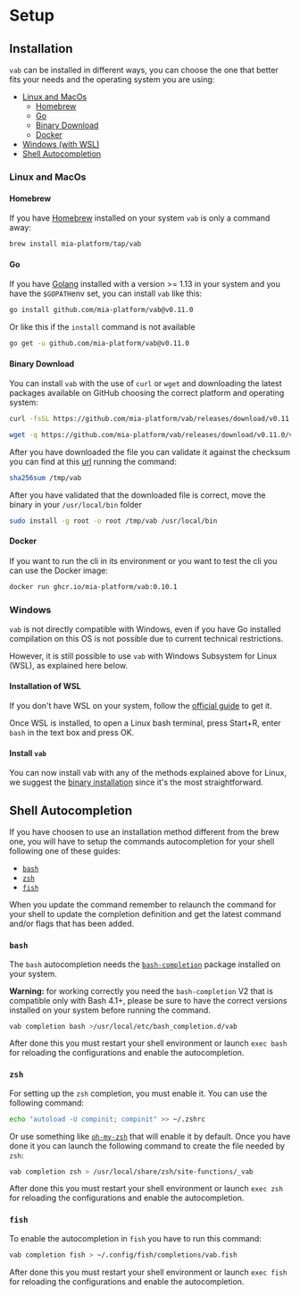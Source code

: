 # Setup

## Installation

`vab` can be installed in different ways, you can choose the one that better fits your needs and the operating system
you are using:

- [Linux and MacOs](#linux-and-macos)
  - [Homebrew](#homebrew)
  - [Go](#go)
  - [Binary Download](#binary-download)
  - [Docker](#docker)
- [Windows (with WSL)](#windows)
- [Shell Autocompletion](#shell-autocompletion)

### Linux and MacOs

#### Homebrew

If you have [Homebrew] installed on your system `vab` is only a command away:

```sh
brew install mia-platform/tap/vab
```

#### Go

If you have [Golang] installed with a version >= 1.13 in your system and you have the `$GOPATH`env set, you can
install `vab` like this:

```sh
go install github.com/mia-platform/vab@v0.11.0
```

Or like this if the `install` command is not available

```sh
go get -u github.com/mia-platform/vab@v0.11.0
```

#### Binary Download

You can install `vab` with the use of `curl` or `wget` and downloading the latest packages available on GitHub
choosing the correct platform and operating system:

```sh
curl -fsSL https://github.com/mia-platform/vab/releases/download/v0.11.0/vab-linux-amd64 -o /tmp/vab
```

```sh
wget -q https://github.com/mia-platform/vab/releases/download/v0.11.0/vab-linux-amd64 -O /tmp/vab
```

After you have downloaded the file you can validate it against the checksum you can find at this [url] running the
command:

```sh
sha256sum /tmp/vab
```

After you have validated that the downloaded file is correct, move the binary in your `/usr/local/bin` folder

```sh
sudo install -g root -o root /tmp/vab /usr/local/bin
```

#### Docker

If you want to run the cli in its environment or you want to test the cli you can use the Docker image:

```sh
docker run ghcr.io/mia-platform/vab:0.10.1
```

### Windows

`vab` is not directly compatible with Windows, even if you have Go installed compilation on this OS
is not possible due to current technical restrictions.

However, it is still possible to use `vab` with Windows Subsystem for Linux (WSL), as explained here below.

#### Installation of WSL

If you don't have WSL on your system, follow the [official guide] to get it.

Once WSL is installed, to open a Linux bash terminal, press Start+R, enter `bash` in the text box and press OK.

#### Install `vab`

You can now install vab with any of the methods explained above for Linux,
we suggest the [binary installation](#binary-download) since it's the most straightforward.

## Shell Autocompletion

If you have choosen to use an installation method different from the brew one, you will have to setup the
commands autocompletion for your shell following one of these guides:

- [`bash`](#bash)
- [`zsh`](#zsh)
- [`fish`](#fish)

When you update the command remember to relaunch the command for your shell to update the completion definition
and get the latest command and/or flags that has been added.

### `bash`

The `bash` autocompletion needs the [`bash-completion`] package installed on your system.

**Warning:** for working correctly you need the `bash-completion` V2 that is compatible only with Bash 4.1+,
please be sure to have the correct versions installed on your system before running the command.

```sh
vab completion bash >/usr/local/etc/bash_completion.d/vab
```

After done this you must restart your shell environment or launch `exec bash` for reloading the configurations
and enable the autocompletion.

### `zsh`

For setting up the `zsh` completion, you must enable it. You can use the following command:

```sh
echo "autoload -U compinit; compinit" >> ~/.zshrc
```

Or use something like [`oh-my-zsh`] that will enable it by default. Once you have done it you can launch the
following command to create the file needed by `zsh`:

```sh
vab completion zsh > /usr/local/share/zsh/site-functions/_vab
```

After done this you must restart your shell environment or launch `exec zsh` for reloading the configurations and
enable the autocompletion.

### `fish`

To enable the autocompletion in `fish` you have to run this command:

```sh
vab completion fish > ~/.config/fish/completions/vab.fish
```

After done this you must restart your shell environment or launch `exec fish` for reloading the configurations and
enable the autocompletion.

[Homebrew]: https://brew.sh "The Missing Package Manager for macOS (or Linux)"
[Golang]: https://go.dev "Build simple, secure, scalable systems with Go"
[url]: https://github.com/mia-platform/vab/releases/download/v0.12.2/checksums.txt "vab checksums"
[`bash-completion`]: https://github.com/scop/bash-completion "Programmable completion functions for bash"
[`oh-my-zsh`]: https://ohmyz.sh "Oh My Zsh is a delightful, open source, community-driven
	framework for managing your Zsh configuration"
[official guide]: https://learn.microsoft.com/en-us/windows/wsl/install "How to install Linux on Windows with WSL"
